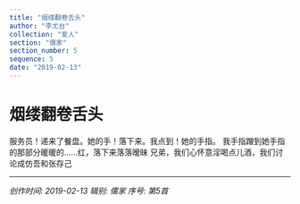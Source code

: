```yaml
---
title: "烟缕翻卷舌头"
author: "李尤台"
collection: "爱人"
section: "儒家"
section_number: 5
sequence: 5
date: "2019-02-13"
---
```


# 烟缕翻卷舌头

服务员！递来了餐盘。她的手！落下来。我点到！她的手指。
我手指蹭到她手指的那部分暖暖的……红，落下来落落暧昧
兄弟，我们心怀意淫喝点儿酒，我们讨论成仿吾和张存己

---
*创作时间: 2019-02-13*
*辑别: 儒家*
*序号: 第5首*
